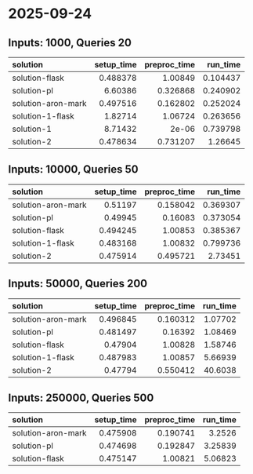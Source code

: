 # 2025-09-24

## Inputs: 1000, Queries 20

| solution           |   setup_time |   preproc_time |   run_time |
|:-------------------|-------------:|---------------:|-----------:|
| solution-flask     |     0.488378 |       1.00849  |   0.104437 |
| solution-pl        |     6.60386  |       0.326868 |   0.240902 |
| solution-aron-mark |     0.497516 |       0.162802 |   0.252024 |
| solution-1-flask   |     1.82714  |       1.06724  |   0.263656 |
| solution-1         |     8.71432  |       2e-06    |   0.739798 |
| solution-2         |     0.478634 |       0.731207 |   1.26645  |

## Inputs: 10000, Queries 50

| solution           |   setup_time |   preproc_time |   run_time |
|:-------------------|-------------:|---------------:|-----------:|
| solution-aron-mark |     0.51197  |       0.158042 |   0.369307 |
| solution-pl        |     0.49945  |       0.16083  |   0.373054 |
| solution-flask     |     0.494245 |       1.00853  |   0.385367 |
| solution-1-flask   |     0.483168 |       1.00832  |   0.799736 |
| solution-2         |     0.475914 |       0.495721 |   2.73451  |

## Inputs: 50000, Queries 200

| solution           |   setup_time |   preproc_time |   run_time |
|:-------------------|-------------:|---------------:|-----------:|
| solution-aron-mark |     0.496845 |       0.160312 |    1.07702 |
| solution-pl        |     0.481497 |       0.16392  |    1.08469 |
| solution-flask     |     0.47904  |       1.00828  |    1.58746 |
| solution-1-flask   |     0.487983 |       1.00857  |    5.66939 |
| solution-2         |     0.47794  |       0.550412 |   40.6038  |

## Inputs: 250000, Queries 500

| solution           |   setup_time |   preproc_time |   run_time |
|:-------------------|-------------:|---------------:|-----------:|
| solution-aron-mark |     0.475908 |       0.190741 |    3.2526  |
| solution-pl        |     0.474698 |       0.192847 |    3.25839 |
| solution-flask     |     0.475147 |       1.00821  |    5.06823 |